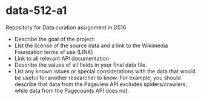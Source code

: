 # data-512-a1
Repository for Data curation assignment in D516
* Describe the goal of the project.
* List the license of the source data and a link to the Wikimedia Foundation terms of use (LINK)
* Link to all relevant API documentation
* Describe the values of all fields in your final data file.
* List any known issues or special considerations with the data that would be useful for another researcher to know. For example, you should describe that data from the Pageview API excludes spiders/crawlers, while data from the Pagecounts API does not.
